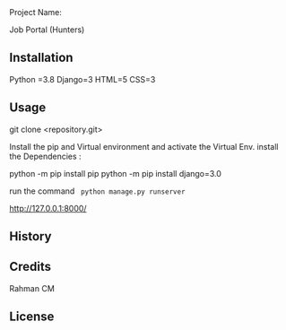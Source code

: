 <snippet>
  <content><![CDATA[

## Project Name:
Job Portal (Hunters)

## Installation
Python =3.8 Django=3 HTML=5 CSS=3 

## Usage

git clone <repository.git>

Install the pip and Virtual environment and activate the Virtual Env. install the Dependencies :

python -m pip install pip 
python -m pip install django=3.0


run the command <code> python manage.py runserver</code>

http://127.0.0.1:8000/

## History

## Credits
Rahman CM
## License

</content>
</snippet>

